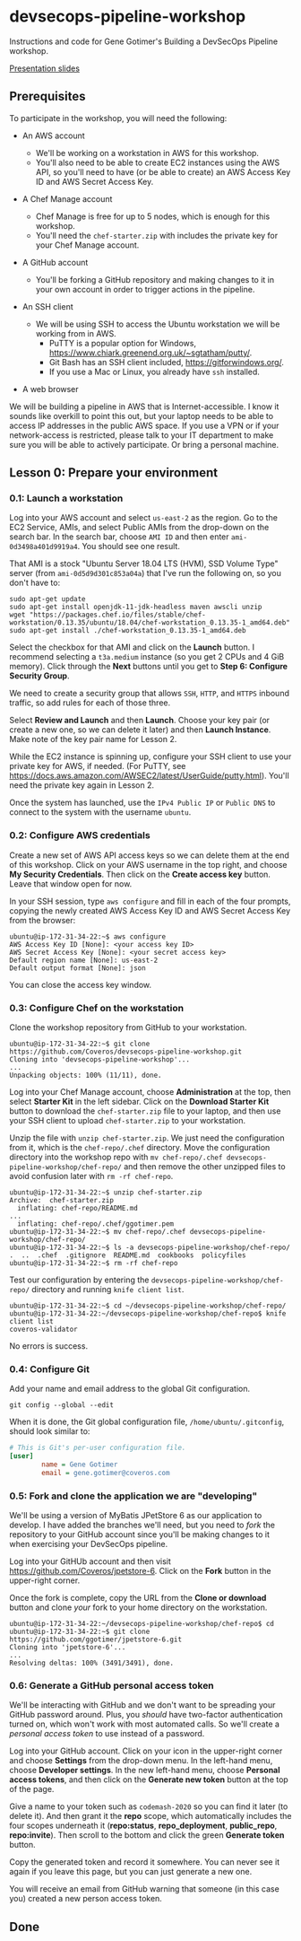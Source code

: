 # devsecops-pipeline-workshop

Instructions and code for Gene Gotimer's Building a DevSecOps Pipeline workshop.

[Presentation slides](https://drive.google.com/file/d/1-50Yp1V7c0lksP5MHfJ4cPvN90J0AxnF/view?usp=sharing)

## Prerequisites

To participate in the workshop, you will need the following:

* An AWS account
  * We'll be working on a workstation in AWS for this workshop.
  * You'll also need to be able to create EC2 instances using the AWS API, so you'll need to have (or be able to create) an AWS Access Key ID and AWS Secret Access Key.

* A Chef Manage account
  * Chef Manage is free for up to 5 nodes, which is enough for this workshop.
  * You'll need the `chef-starter.zip` with includes the private key for your Chef Manage account.

* A GitHub account
  * You'll be forking a GitHub repository and making changes to it in your own account in order to trigger actions in the pipeline.

* An SSH client
  * We will be using SSH to access the Ubuntu workstation we will be working from in AWS.
    * PuTTY is a popular option for Windows, <https://www.chiark.greenend.org.uk/~sgtatham/putty/>.
    * Git Bash has an SSH client included, <https://gitforwindows.org/>.
    * If you use a Mac or Linux, you already have `ssh` installed.

* A web browser

We will be building a pipeline in AWS that is Internet-accessible. I know it sounds like overkill to point this out, but your laptop needs to be able to access IP addresses in the public AWS space. If you use a VPN or if your network-access is restricted, please talk to your IT department to make sure you will be able to actively participate. Or bring a personal machine.

## Lesson 0: Prepare your environment

### 0.1: Launch a workstation

Log into your AWS account and select `us-east-2` as the region. Go to the EC2 Service, AMIs, and select Public AMIs from the drop-down on the search bar. In the search bar, choose `AMI ID` and then enter `ami-0d3498a401d9919a4`. You should see one result.

That AMI is a stock "Ubuntu Server 18.04 LTS (HVM), SSD Volume Type" server (from `ami-0d5d9d301c853a04a`) that I've run the following on, so you don't have to:

```shell
sudo apt-get update
sudo apt-get install openjdk-11-jdk-headless maven awscli unzip
wget "https://packages.chef.io/files/stable/chef-workstation/0.13.35/ubuntu/18.04/chef-workstation_0.13.35-1_amd64.deb"
sudo apt-get install ./chef-workstation_0.13.35-1_amd64.deb
```

Select the checkbox for that AMI and click on the **Launch** button. I recommend selecting a `t3a.medium` instance (so you get 2 CPUs and 4 GiB memory). Click through the **Next** buttons until you get to **Step 6: Configure Security Group**.

We need to create a security group that allows `SSH`, `HTTP`, and `HTTPS` inbound traffic, so add rules for each of those three.

Select **Review and Launch** and then **Launch**. Choose your key pair (or create a new one, so we can delete it later) and then **Launch Instance**. Make note of the key pair name for Lesson 2.

While the EC2 instance is spinning up, configure your SSH client to use your private key for AWS, if needed. (For PuTTY, see <https://docs.aws.amazon.com/AWSEC2/latest/UserGuide/putty.html>). You'll need the private key again in Lesson 2.

Once the system has launched, use the `IPv4 Public IP` or `Public DNS` to connect to the system with the username `ubuntu`.

### 0.2: Configure AWS credentials

Create a new set of AWS API access keys so we can delete them at the end of this workshop. Click on your AWS username in the top right, and choose **My Security Credentials**. Then click on the **Create access key** button. Leave that window open for now.

In your SSH session, type `aws configure` and fill in each of the four prompts, copying the newly created AWS Access Key ID and AWS Secret Access Key from the browser:

```shell
ubuntu@ip-172-31-34-22:~$ aws configure
AWS Access Key ID [None]: <your access key ID>
AWS Secret Access Key [None]: <your secret access key>
Default region name [None]: us-east-2
Default output format [None]: json
```

You can close the access key window.

### 0.3: Configure Chef on the workstation

Clone the workshop repository from GitHub to your workstation.

```shell
ubuntu@ip-172-31-34-22:~$ git clone https://github.com/Coveros/devsecops-pipeline-workshop.git
Cloning into 'devsecops-pipeline-workshop'...
...
Unpacking objects: 100% (11/11), done.
```

Log into your Chef Manage account, choose **Administration** at the top, then select **Starter Kit** in the left sidebar. Click on the **Download Starter Kit** button to download the `chef-starter.zip` file to your laptop, and then use your SSH client to upload `chef-starter.zip` to your workstation.

Unzip the file with `unzip chef-starter.zip`. We just need the configuration from it, which is the `chef-repo/.chef` directory. Move the configuration directory into the workshop repo with `mv chef-repo/.chef devsecops-pipeline-workshop/chef-repo/` and then remove the other unzipped files to avoid confusion later with `rm -rf chef-repo`.

```shell
ubuntu@ip-172-31-34-22:~$ unzip chef-starter.zip
Archive:  chef-starter.zip
  inflating: chef-repo/README.md
...
  inflating: chef-repo/.chef/ggotimer.pem  
ubuntu@ip-172-31-34-22:~$ mv chef-repo/.chef devsecops-pipeline-workshop/chef-repo/
ubuntu@ip-172-31-34-22:~$ ls -a devsecops-pipeline-workshop/chef-repo/
.  ..  .chef  .gitignore  README.md  cookbooks  policyfiles
ubuntu@ip-172-31-34-22:~$ rm -rf chef-repo
```

Test our configuration by entering the `devsecops-pipeline-workshop/chef-repo/` directory and running `knife client list`.

```shell
ubuntu@ip-172-31-34-22:~$ cd ~/devsecops-pipeline-workshop/chef-repo/
ubuntu@ip-172-31-34-22:~/devsecops-pipeline-workshop/chef-repo$ knife client list
coveros-validator
```

No errors is success.

### 0.4: Configure Git

Add your name and email address to the global Git configuration.

```shell
git config --global --edit
```

When it is done, the Git global configuration file, `/home/ubuntu/.gitconfig`, should look similar to:

```ini
# This is Git's per-user configuration file.
[user]
        name = Gene Gotimer
        email = gene.gotimer@coveros.com
```

### 0.5: Fork and clone the application we are "developing"

We'll be using a version of MyBatis JPetStore 6 as our application to develop. I have added the branches we'll need, but you need to *fork* the repository to your GitHub account since you'll be making changes to it when exercising your DevSecOps pipeline.

Log into your GitHUb account and then visit <https://github.com/Coveros/jpetstore-6>. Click on the **Fork** button in the upper-right corner.

Once the fork is complete, copy the URL from the **Clone or download** button and clone *your* fork to your home directory on the workstation.

```shell
ubuntu@ip-172-31-34-22:~/devsecops-pipeline-workshop/chef-repo$ cd
ubuntu@ip-172-31-34-22:~$ git clone https://github.com/ggotimer/jpetstore-6.git
Cloning into 'jpetstore-6'...
...
Resolving deltas: 100% (3491/3491), done.
```

### 0.6: Generate a GitHub personal access token

We'll be interacting with GitHub and we don't want to be spreading your GitHub password around. Plus, you *should* have two-factor authentication turned on, which won't work with most automated calls. So we'll create a *personal access token* to use instead of a password.

Log into your GitHub account. Click on your icon in the upper-right corner and choose **Settings** from the drop-down menu. In the left-hand menu, choose **Developer settings**. In the new left-hand menu, choose **Personal access tokens**, and then click on the **Generate new token** button at the top of the page.

Give a name to your token such as `codemash-2020` so you can find it later (to delete it). And then grant it the **repo** scope, which automatically includes the four scopes underneath it (**repo:status**, **repo_deployment**, **public_repo**, **repo:invite**). Then scroll to the bottom and click the green **Generate token** button.

Copy the generated token and record it somewhere. You can never see it again if you leave this page, but you can just generate a new one.

You will receive an email from GitHub warning that someone (in this case you) created a new person access token.

## Done
